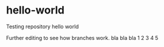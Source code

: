 # hello-world
Testing repository hello world

Further editing to see how branches work.
bla
bla
bla
1
2
3
4
5
